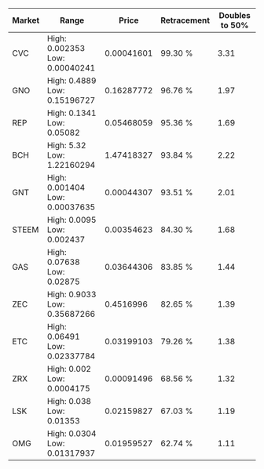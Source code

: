 | Market | Range | Price| Retracement | Doubles to 50% |
| --- | --- | --- | --- | --- |
| CVC | High: 0.002353<br />Low: 0.00040241 | 0.00041601 | 99.30 % | 3.31 |
| GNO | High: 0.4889<br />Low: 0.15196727 | 0.16287772 | 96.76 % | 1.97 |
| REP | High: 0.1341<br />Low: 0.05082 | 0.05468059 | 95.36 % | 1.69 |
| BCH | High: 5.32<br />Low: 1.22160294 | 1.47418327 | 93.84 % | 2.22 |
| GNT | High: 0.001404<br />Low: 0.00037635 | 0.00044307 | 93.51 % | 2.01 |
| STEEM | High: 0.0095<br />Low: 0.002437 | 0.00354623 | 84.30 % | 1.68 |
| GAS | High: 0.07638<br />Low: 0.02875 | 0.03644306 | 83.85 % | 1.44 |
| ZEC | High: 0.9033<br />Low: 0.35687266 | 0.4516996 | 82.65 % | 1.39 |
| ETC | High: 0.06491<br />Low: 0.02337784 | 0.03199103 | 79.26 % | 1.38 |
| ZRX | High: 0.002<br />Low: 0.0004175 | 0.00091496 | 68.56 % | 1.32 |
| LSK | High: 0.038<br />Low: 0.01353 | 0.02159827 | 67.03 % | 1.19 |
| OMG | High: 0.0304<br />Low: 0.01317937 | 0.01959527 | 62.74 % | 1.11 |
